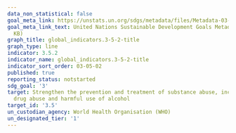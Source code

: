 ```yaml
---
data_non_statistical: false
goal_meta_link: https://unstats.un.org/sdgs/metadata/files/Metadata-03-05-02.pdf
goal_meta_link_text: United Nations Sustainable Development Goals Metadata (PDF 214
  KB)
graph_title: global_indicators.3-5-2-title
graph_type: line
indicator: 3.5.2
indicator_name: global_indicators.3-5-2-title
indicator_sort_order: 03-05-02
published: true
reporting_status: notstarted
sdg_goal: '3'
target: Strengthen the prevention and treatment of substance abuse, including narcotic
  drug abuse and harmful use of alcohol
target_id: '3.5'
un_custodian_agency: World Health Organisation (WHO)
un_designated_tier: '1'
---
```

